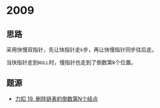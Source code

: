 # 2009

## 思路

采用快慢双指针，先让快指针走`k`步，再让快慢指针同步往后走。

当快指针走到`NULL`时，慢指针也走到了倒数第k个位置。

## 题源

- [力扣 19. 删除链表的倒数第N个结点](https://leetcode.cn/problems/remove-nth-node-from-end-of-list/)
